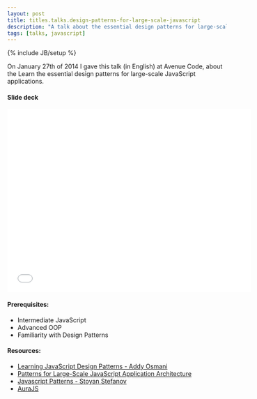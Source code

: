 ```yaml
---
layout: post
title: titles.talks.design-patterns-for-large-scale-javascript
description: "A talk about the essential design patterns for large-scale JavaScript applications."
tags: [talks, javascript]
---
```

{% include JB/setup %}

On January 27th of 2014 I gave this talk (in English) at Avenue Code, about the Learn the essential design patterns for large-scale JavaScript applications.
<br/>
#### Slide deck
<iframe src="//slid.es/avenuecode/design-patterns-for-large-scale-javascript/embed" width="560" height="420" scrolling="no" frameborder="0" allowfullscreen="allowfullscreen"> </iframe><br/>

#### Prerequisites:

* Intermediate JavaScript
* Advanced OOP
* Familiarity with Design Patterns

#### Resources:

* [Learning JavaScript Design Patterns - Addy Osmani](http://addyosmani.com/resources/essentialjsdesignpatterns)
* [Patterns for Large-Scale JavaScript Application Architecture](http://addyosmani.com/largescalejavascript)
* [Javascript Patterns - Stoyan Stefanov](http://shop.oreilly.com/product/9780596806767.do)
* [AuraJS](http://aurajs.com)